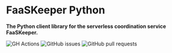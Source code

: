 # FaaSKeeper Python

**The Python client library for the serverless coordination service FaaSKeeper.**

![GH Actions](https://github.com/spcl/faaskeeper-python/actions/workflows/build/badge.svg)
![GitHub issues](https://img.shields.io/github/issues/spcl/faaskeeper-python)
![GitHub pull requests](https://img.shields.io/github/issues-pr/spcl/faaskeeper-python)


